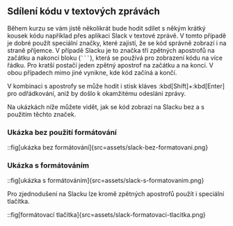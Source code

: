 ## Sdílení kódu v textových zprávách

Během kurzu se vám jistě několikrát bude hodit sdílet s někým krátký kousek kódu například přes aplikaci Slack v textové zprávě. V tomto případě je dobré použít speciální značky, které zajistí, že se kód správně zobrazí i na straně příjemce. V případě Slacku je to značka tří zpětných apostrofů na začátku a nakonci bloku (` ``` `), která se používá pro zobrazení kódu na více řádku. Pro kratší postačí jeden zpětný apostrof na začátku a na konci. V obou případech mimo jiné vynikne, kde kód začíná a končí.

V kombinaci s apostrofy se může hodit i stisk kláves :kbd[Shift]+:kbd[Enter] pro odřádkování, aniž by došlo k okamžitému odeslání zprávy.

Na ukázkách níže můžete vidět, jak se kód zobrazí na Slacku bez a s použitím těchto značek.

### Ukázka bez použití formátování

::fig[ukázka bez formátování]{src=assets/slack-bez-formatovani.png}

### Ukázka s formátováním

::fig[ukázka s formátováním]{src=assets/slack-s-formatovanim.png}

Pro zjednodušení na Slacku lze kromě zpětných apostrofů použít i speciální tlačítka.

::fig[formátovací tlačítka]{src=assets/slack-formatovaci-tlacitka.png}
